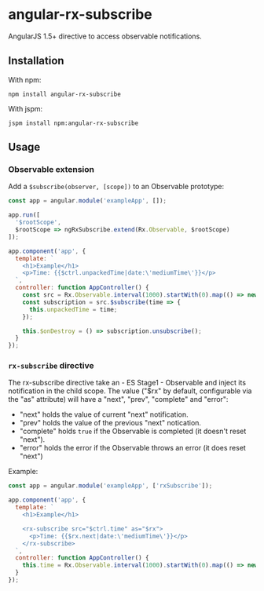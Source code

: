 # angular-rx-subscribe

AngularJS 1.5+ directive to access observable notifications.


## Installation

With npm:
```
npm install angular-rx-subscribe
```

With jspm:
```
jspm install npm:angular-rx-subscribe
```


## Usage

### Observable extension

Add a `$subscribe(observer, [scope])` to an Observable prototype:
```js
const app = angular.module('exampleApp', []);

app.run([
  '$rootScope',
  $rootScope => ngRxSubscribe.extend(Rx.Observable, $rootScope)
]);

app.component('app', {
  template: `
    <h1>Example</h1>
    <p>Time: {{$ctrl.unpackedTime|date:\'mediumTime\'}}</p>
  `,
  controller: function AppController() {
    const src = Rx.Observable.interval(1000).startWith(0).map(() => new Date());
    const subscription = src.$subscribe(time => {
      this.unpackedTime = time;
    });

    this.$onDestroy = () => subscription.unsubscribe();
  }
});
```

### `rx-subscribe` directive

The rx-subscribe directive take an - ES Stage1 - Observable and inject its
notification in the child scope. The value ("$rx" by default, configurable via
the "as" attribute) will have a "next", "prev", "complete" and "error":

- "next" holds the value of current "next" notification.
- "prev" holds the value of the previous "next" notication.
- "complete" holds `true` if the Observable is completed (it doesn't reset
"next").
- "error" holds the error if the Observable throws an error (it does reset
"next")

Example:
```js
const app = angular.module('exampleApp', ['rxSubscribe']);

app.component('app', {
  template: `
    <h1>Example</h1>

    <rx-subscribe src="$ctrl.time" as="$rx">
      <p>Time: {{$rx.next|date:\'mediumTime\'}}</p>
    </rx-subscribe>
  `,
  controller: function AppController() {
    this.time = Rx.Observable.interval(1000).startWith(0).map(() => new Date());
  }
});
```

